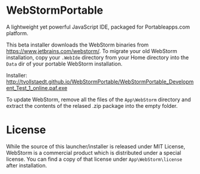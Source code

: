 WebStormPortable
================

A lightweight yet powerful JavaScript IDE, packaged for Portableapps.com platform.

This beta installer downloads the WebStorm binaries from https://www.jetbrains.com/webstorm/. To migrate your old WebStorm installation, copy your `.WebIde` directory from your Home directory into the `Data` dir of your portable WebStorm installation. 

Installer: http://tvollstaedt.github.io/WebStormPortable/WebStormPortable_Development_Test_1_online.paf.exe

To update WebStorm, remove all the files of the `App\WebStorm` directory and extract the contents of the relased .zip package into the empty folder.


License
=======

While the source of this launcher/installer is released under MIT License, WebStorm is a commercial product which is distributed under a special license. You can find a copy of that license under `App\WebStorm\license` after installation.
